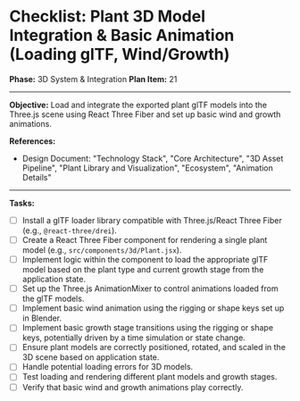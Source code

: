 # Checklist: Plant 3D Model Integration & Basic Animation (Loading glTF, Wind/Growth)

**Phase:** 3D System & Integration
**Plan Item:** 21

---

**Objective:** Load and integrate the exported plant glTF models into the Three.js scene using React Three Fiber and set up basic wind and growth animations.

**References:**
- Design Document: "Technology Stack", "Core Architecture", "3D Asset Pipeline", "Plant Library and Visualization", "Ecosystem", "Animation Details"

---

**Tasks:**

- [ ] Install a glTF loader library compatible with Three.js/React Three Fiber (e.g., `@react-three/drei`).
- [ ] Create a React Three Fiber component for rendering a single plant model (e.g., `src/components/3d/Plant.jsx`).
- [ ] Implement logic within the component to load the appropriate glTF model based on the plant type and current growth stage from the application state.
- [ ] Set up the Three.js AnimationMixer to control animations loaded from the glTF models.
- [ ] Implement basic wind animation using the rigging or shape keys set up in Blender.
- [ ] Implement basic growth stage transitions using the rigging or shape keys, potentially driven by a time simulation or state change.
- [ ] Ensure plant models are correctly positioned, rotated, and scaled in the 3D scene based on application state.
- [ ] Handle potential loading errors for 3D models.
- [ ] Test loading and rendering different plant models and growth stages.
- [ ] Verify that basic wind and growth animations play correctly.